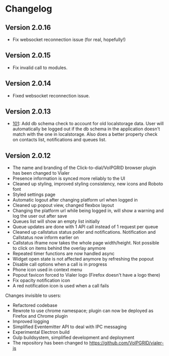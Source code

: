 # Changelog

## Version 2.0.16
* Fix websocket reconnection issue (for real, hopefully!)

## Version 2.0.15
* Fix invalid call to modules.

## Version 2.0.14
* Fixed websocket reconnection issue. 

## Version 2.0.13
* [101](https://github.com/VoIPGRID/vialer-js/issues/101): Add db schema check to account for old localstorage data.
  User will automatically be logged out if the db schema in the application doesn't match with the one in localstorage.
  Also does a better property check on contacts list, notifications and queues list.

## Version 2.0.12
* The name and branding of the Click-to-dial/VoIPGRID  browser plugin has been changed to Vialer
* Presence information is synced more reliably to the UI
* Cleaned up styling, improved styling consistency, new icons and Roboto font
* Styled settings page
* Automatic logout after changing platform url when logged in
* Cleaned up popout view, changed flexbox layout
* Changing the platform url while being logged in, will show a warning and log the user out after save
* Queues list will show an empty list initially
* Queue updates are done with 1 API call instead of 1 request per queue
* Cleaned up callstatus status poller and notifications. Notification and Callstatus now inform earlier on
* Callstatus iframe now takes the whole page width/height. Not possible to click on items behind the overlay anymore
* Repeated timer functions are now handled async
* Widget open state is not affected anymore by refreshing the popout
* Disable call options when a call is in progress
* Phone icon used in context menu
* Popout favicon forced to Vialer logo (Firefox doesn't have a logo there)
* Fix opacity notification icon
* A red notification icon is used when a call fails

Changes invisible to users:
* Refactored codebase
* Rewrote to use chrome namespace; plugin can now be deployed as Firefox and Chrome plugin
* Improved logging
* Simplified Eventemitter API to deal with IPC messaging
* Experimental Electron build
* Gulp buildsystem, simplified development and deployment
* The repository has been changed to https://github.com/VoIPGRID/vialer-js
